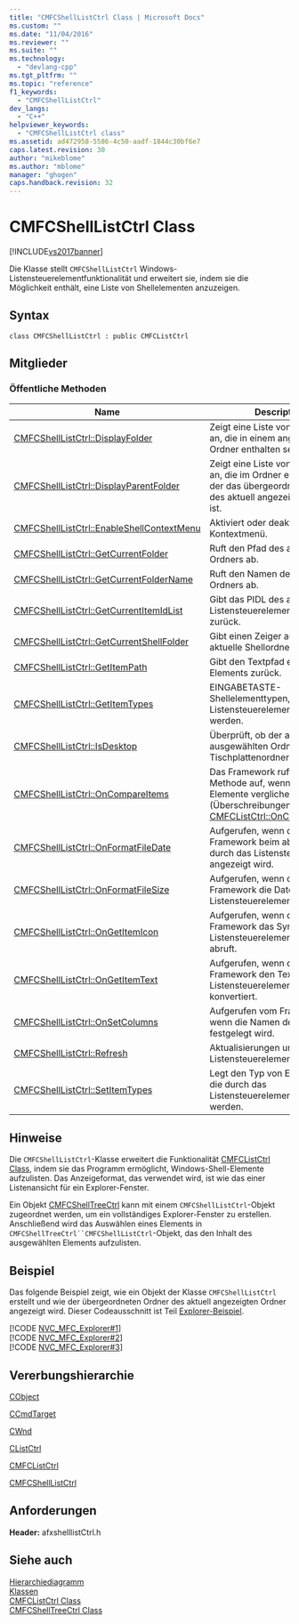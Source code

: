 ```yaml
---
title: "CMFCShellListCtrl Class | Microsoft Docs"
ms.custom: ""
ms.date: "11/04/2016"
ms.reviewer: ""
ms.suite: ""
ms.technology: 
  - "devlang-cpp"
ms.tgt_pltfrm: ""
ms.topic: "reference"
f1_keywords: 
  - "CMFCShellListCtrl"
dev_langs: 
  - "C++"
helpviewer_keywords: 
  - "CMFCShellListCtrl class"
ms.assetid: ad472958-5586-4c50-aadf-1844c30bf6e7
caps.latest.revision: 30
author: "mikeblome"
ms.author: "mblome"
manager: "ghogen"
caps.handback.revision: 32
---
```

# CMFCShellListCtrl Class
[!INCLUDE[vs2017banner](../../assembler/inline/includes/vs2017banner.md)]

Die Klasse stellt `CMFCShellListCtrl` Windows\-Listensteuerelementfunktionalität und erweitert sie, indem sie die Möglichkeit enthält, eine Liste von Shellelementen anzuzeigen.  
  
## Syntax  
  
```  
class CMFCShellListCtrl : public CMFCListCtrl  
```  
  
## Mitglieder  
  
### Öffentliche Methoden  
  
|Name|Description|  
|----------|-----------------|  
|[CMFCShellListCtrl::DisplayFolder](../Topic/CMFCShellListCtrl::DisplayFolder.md)|Zeigt eine Liste von Elementen an, die in einem angegebenen Ordner enthalten sein.|  
|[CMFCShellListCtrl::DisplayParentFolder](../Topic/CMFCShellListCtrl::DisplayParentFolder.md)|Zeigt eine Liste von Elementen an, die im Ordner enthalten sein, der das übergeordnete Element des aktuell angezeigten Ordners ist.|  
|[CMFCShellListCtrl::EnableShellContextMenu](../Topic/CMFCShellListCtrl::EnableShellContextMenu.md)|Aktiviert oder deaktiviert das Kontextmenü.|  
|[CMFCShellListCtrl::GetCurrentFolder](../Topic/CMFCShellListCtrl::GetCurrentFolder.md)|Ruft den Pfad des aktuellen Ordners ab.|  
|[CMFCShellListCtrl::GetCurrentFolderName](../Topic/CMFCShellListCtrl::GetCurrentFolderName.md)|Ruft den Namen des aktuellen Ordners ab.|  
|[CMFCShellListCtrl::GetCurrentItemIdList](../Topic/CMFCShellListCtrl::GetCurrentItemIdList.md)|Gibt das PIDL des aktuellen Listensteuerelementelements zurück.|  
|[CMFCShellListCtrl::GetCurrentShellFolder](../Topic/CMFCShellListCtrl::GetCurrentShellFolder.md)|Gibt einen Zeiger auf das aktuelle Shellordner zurück.|  
|[CMFCShellListCtrl::GetItemPath](../Topic/CMFCShellListCtrl::GetItemPath.md)|Gibt den Textpfad eines Elements zurück.|  
|[CMFCShellListCtrl::GetItemTypes](../Topic/CMFCShellListCtrl::GetItemTypes.md)|EINGABETASTE\-Shellelementtypen, die durch das Listensteuerelement angezeigt werden.|  
|[CMFCShellListCtrl::IsDesktop](../Topic/CMFCShellListCtrl::IsDesktop.md)|Überprüft, ob der aktuell ausgewählten Ordner der Tischplattenordner ist.|  
|[CMFCShellListCtrl::OnCompareItems](../Topic/CMFCShellListCtrl::OnCompareItems.md)|Das Framework ruft diese Methode auf, wenn zwei Elemente verglichen werden.  \(Überschreibungen [CMFCListCtrl::OnCompareItems](../Topic/CMFCListCtrl::OnCompareItems.md).\)|  
|[CMFCShellListCtrl::OnFormatFileDate](../Topic/CMFCShellListCtrl::OnFormatFileDate.md)|Aufgerufen, wenn das Framework beim abrufen, das durch das Listensteuerelement angezeigt wird.|  
|[CMFCShellListCtrl::OnFormatFileSize](../Topic/CMFCShellListCtrl::OnFormatFileSize.md)|Aufgerufen, wenn das Framework die Dateigröße eines Listensteuerelements konvertiert.|  
|[CMFCShellListCtrl::OnGetItemIcon](../Topic/CMFCShellListCtrl::OnGetItemIcon.md)|Aufgerufen, wenn das Framework das Symbol eines Listensteuerelementelements abruft.|  
|[CMFCShellListCtrl::OnGetItemText](../Topic/CMFCShellListCtrl::OnGetItemText.md)|Aufgerufen, wenn das Framework den Text eines Listensteuerelementelements konvertiert.|  
|[CMFCShellListCtrl::OnSetColumns](../Topic/CMFCShellListCtrl::OnSetColumns.md)|Aufgerufen vom Framework, wenn die Namen der Spalten festgelegt wird.|  
|[CMFCShellListCtrl::Refresh](../Topic/CMFCShellListCtrl::Refresh.md)|Aktualisierungen und streicht das Listensteuerelement neu.|  
|[CMFCShellListCtrl::SetItemTypes](../Topic/CMFCShellListCtrl::SetItemTypes.md)|Legt den Typ von Elementen ab, die durch das Listensteuerelement angezeigt werden.|  
  
## Hinweise  
 Die `CMFCShellListCtrl`\-Klasse erweitert die Funktionalität [CMFCListCtrl Class](../../mfc/reference/cmfclistctrl-class.md), indem sie das Programm ermöglicht, Windows\-Shell\-Elemente aufzulisten.  Das Anzeigeformat, das verwendet wird, ist wie das einer Listenansicht für ein Explorer\-Fenster.  
  
 Ein Objekt [CMFCShellTreeCtrl](../../mfc/reference/cmfcshelltreectrl-class.md) kann mit einem `CMFCShellListCtrl`\-Objekt zugeordnet werden, um ein vollständiges Explorer\-Fenster zu erstellen.  Anschließend wird das Auswählen eines Elements in `CMFCShellTreeCtrl``CMFCShellListCtrl`\-Objekt, das den Inhalt des ausgewählten Elements aufzulisten.  
  
## Beispiel  
 Das folgende Beispiel zeigt, wie ein Objekt der Klasse `CMFCShellListCtrl` erstellt und wie der übergeordneten Ordner des aktuell angezeigten Ordner angezeigt wird.  Dieser Codeausschnitt ist Teil [Explorer\-Beispiel](../../top/visual-cpp-samples.md).  
  
 [!CODE [NVC_MFC_Explorer#1](../CodeSnippet/VS_Snippets_Misc/NVC_MFC_Explorer#1)]  
[!CODE [NVC_MFC_Explorer#2](../CodeSnippet/VS_Snippets_Misc/NVC_MFC_Explorer#2)]  
[!CODE [NVC_MFC_Explorer#3](../CodeSnippet/VS_Snippets_Misc/NVC_MFC_Explorer#3)]  
  
## Vererbungshierarchie  
 [CObject](../../mfc/reference/cobject-class.md)  
  
 [CCmdTarget](../../mfc/reference/ccmdtarget-class.md)  
  
 [CWnd](../../mfc/reference/cwnd-class.md)  
  
 [CListCtrl](../../mfc/reference/clistctrl-class.md)  
  
 [CMFCListCtrl](../../mfc/reference/cmfclistctrl-class.md)  
  
 [CMFCShellListCtrl](../../mfc/reference/cmfcshelllistctrl-class.md)  
  
## Anforderungen  
 **Header:** afxshelllistCtrl.h  
  
## Siehe auch  
 [Hierarchiediagramm](../../mfc/hierarchy-chart.md)   
 [Klassen](../../mfc/reference/mfc-classes.md)   
 [CMFCListCtrl Class](../../mfc/reference/cmfclistctrl-class.md)   
 [CMFCShellTreeCtrl Class](../../mfc/reference/cmfcshelltreectrl-class.md)